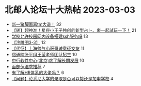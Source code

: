 # 北邮人论坛十大热帖 2023-03-03

- [新一猪脚面离tm大谱！](https://bbs.byr.cn/article/Food/523159) 32
- [【转】超神准！星座小王子独创的新型占卜、來一起試玩一下！](https://bbs.byr.cn/article/Constellations/326533) 21
- [学校允许校园网内设备搭建ssh服务吗](https://bbs.byr.cn/article/Talking/6380979) 13
- [【沙雕图3-3】](https://bbs.byr.cn/article/Picture/3337729) 12
- [【代征】上海帅气小哥哥诚意征女友](https://bbs.byr.cn/article/Friends/2037076) 11
- [信通院张平组王莹老师团队招生](https://bbs.byr.cn/article/AimGraduate/1222290) 10
- [中行软件中心(北京)求了解长期发展](https://bbs.byr.cn/article/WorkLife/1195808) 10
- [面部保湿求推荐](https://bbs.byr.cn/article/Health/230412) 7
- [有了解HR体系的大佬吗？](https://bbs.byr.cn/article/Job/2186065) 6
- [【问题】论悉尼大学的录取是否可以接还是加申学校](https://bbs.byr.cn/article/GoAbroad/391089) 4


